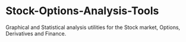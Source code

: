 # Stock-Options-Analysis-Tools

Graphical and Statistical analysis utilities for the Stock market, Options, Derivatives and Finance. 
